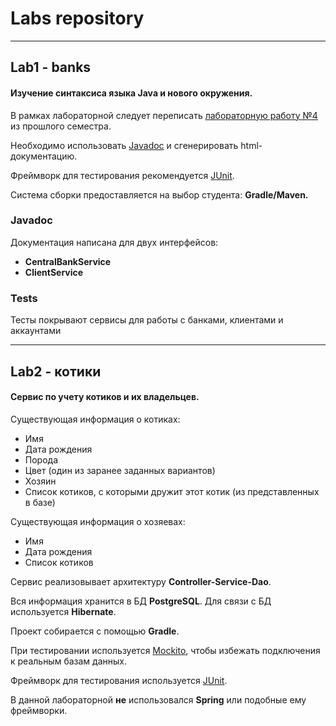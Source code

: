 # Labs repository

---
## Lab1 - banks
#### Изучение синтаксиса языка Java и нового окружения.
В рамках лабораторной следует переписать [лабораторную работу №4](https://ronimizy.notion.site/Labs-7375b5d241c347d18616deaeeee2bc48) из прошлого семестра.

Необходимо использовать [Javadoc](https://www.baeldung.com/javadoc) и сгенерировать html-документацию.

Фреймворк для тестирования рекомендуется [JUnit](https://mvnrepository.com/artifact/org.junit.jupiter/junit-jupiter-api).

Система сборки предоставляется на выбор студента: **Gradle/Maven.**

### Javadoc
Документация написана для двух интерфейсов:

- **CentralBankService**
- **ClientService**

### Tests
Тесты покрывают сервисы для работы с банками, клиентами и аккаунтами

---
## Lab2 - котики
#### Сервис по учету котиков и их владельцев.

Существующая информация о котиках:
- Имя
- Дата рождения
- Порода
- Цвет (один из заранее заданных вариантов)
- Хозяин
- Список котиков, с которыми дружит этот котик (из представленных в базе)

Существующая информация о хозяевах:
- Имя
- Дата рождения
- Список котиков

Сервис реализовывает архитектуру **Сontroller-Service-Dao**.

Вся информация хранится в БД **PostgreSQL**. Для связи с БД используется **Hibernate**.

Проект собирается с помощью  **Gradle**.

При тестировании используется [Mockito](https://mvnrepository.com/artifact/org.mockito/mockito-core), чтобы избежать подключения к реальным базам данных.

Фреймворк для тестирования используется [JUnit](https://mvnrepository.com/artifact/org.junit.jupiter/junit-jupiter-api).

В данной лабораторной **не** использовался **Spring** или подобные ему фреймворки.

